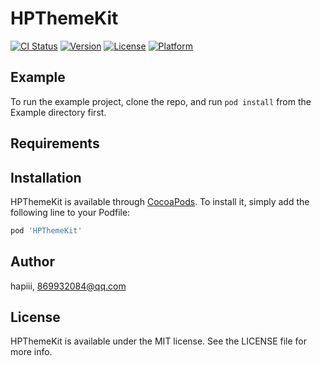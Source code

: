 # HPThemeKit

[![CI Status](https://img.shields.io/travis/hapiii/HPThemeKit.svg?style=flat)](https://travis-ci.org/hapiii/HPThemeKit)
[![Version](https://img.shields.io/cocoapods/v0.0.2/HPThemeKit.svg?style=flat)](https://cocoapods.org/pods/HPThemeKit)
[![License](https://img.shields.io/cocoapods/l0.0.2/HPThemeKit.svg?style=flat)](https://cocoapods.org/pods/HPThemeKit)
[![Platform](https://img.shields.io/cocoapods/p0.0.2/HPThemeKit.svg?style=flat)](https://cocoapods.org/pods/HPThemeKit)

## Example

To run the example project, clone the repo, and run `pod install` from the Example directory first.

## Requirements

## Installation

HPThemeKit is available through [CocoaPods](https://cocoapods.org). To install
it, simply add the following line to your Podfile:

```ruby
pod 'HPThemeKit'
```

## Author

hapiii, 869932084@qq.com

## License

HPThemeKit is available under the MIT license. See the LICENSE file for more info.
